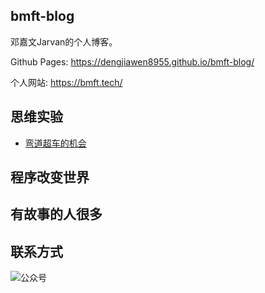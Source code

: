 ## bmft-blog

邓嘉文Jarvan的个人博客。

Github Pages: https://dengjiawen8955.github.io/bmft-blog/

个人网站: https://bmft.tech/


## 思维实验

* [弯道超车的机会](1-throught/0302-change-of-%20corner-overtaking.md)


## 程序改变世界

## 有故事的人很多


## 联系方式

![公众号](https://markdown-1304103443.cos.ap-guangzhou.myqcloud.com/2022-02-04公众号邓嘉文Javan搜索50K.png)
